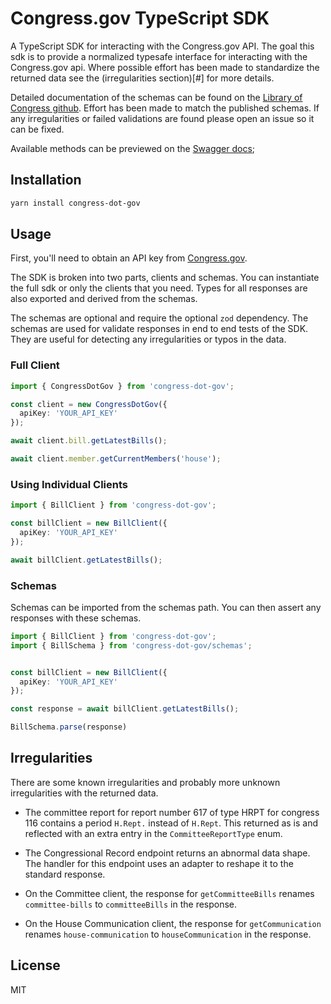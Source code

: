 # Congress.gov TypeScript SDK

A TypeScript SDK for interacting with the Congress.gov API. The goal this sdk is to provide a normalized typesafe interface for interacting with the Congress.gov api. Where possible effort has been made to standardize the returned data see the (irregularities section)[#] for more details.

Detailed documentation of the schemas can be found on the [Library of Congress github](https://github.com/LibraryOfCongress/api.congress.gov/tree/main/Documentation). Effort has been made to match the published schemas. If any irregularities or failed validations are found please open an issue so it can be fixed.

Available methods can be previewed on the [Swagger docs](https://api.congress.gov/#/);

## Installation

```bash
yarn install congress-dot-gov
```

## Usage

First, you'll need to obtain an API key from [Congress.gov](https://api.congress.gov/).

The SDK is broken into two parts, clients and schemas. You can instantiate the full sdk or only the clients that you need. Types for all responses are also exported and derived from the schemas. 

The schemas are optional and require the optional `zod` dependency. The schemas are used for validate responses in end to end tests of the SDK. They are useful for detecting any irregularities or typos in the data.

### Full Client

```typescript
import { CongressDotGov } from 'congress-dot-gov';

const client = new CongressDotGov({
  apiKey: 'YOUR_API_KEY'
});

await client.bill.getLatestBills();

await client.member.getCurrentMembers('house');

```

### Using Individual Clients

```typescript
import { BillClient } from 'congress-dot-gov';

const billClient = new BillClient({
  apiKey: 'YOUR_API_KEY'
});

await billClient.getLatestBills();
```

### Schemas
Schemas can be imported from the schemas path. You can then assert any responses with these schemas.


```typescript
import { BillClient } from 'congress-dot-gov';
import { BillSchema } from 'congress-dot-gov/schemas';


const billClient = new BillClient({
  apiKey: 'YOUR_API_KEY'
});

const response = await billClient.getLatestBills();

BillSchema.parse(response)

```

## Irregularities
There are some known irregularities and probably more unknown irregularities with the returned data.


- The committee report for report number 617 of type HRPT for congress 116 contains a period `H.Rept.` instead of `H.Rept`. 
This returned as is and reflected with an extra entry in the `CommitteeReportType` enum.

- The Congressional Record endpoint returns an abnormal data shape. The handler for this endpoint uses an adapter to reshape it to the standard response.

- On the Committee client, the response for `getCommitteeBills` renames `committee-bills` to `committeeBills` in the response.

- On the House Communication client, the response for `getCommunication` renames `house-communication` to `houseCommunication` in the response.


## License

MIT 
